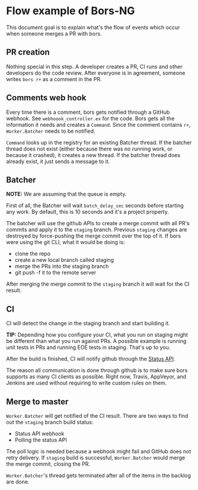 Flow example of Bors-NG
=======================

This document goal is to explain what's the flow of events which occur when
someone merges a PR with bors.

PR creation
-----------
Nothing special in this step. A developer creates a PR, CI runs and other developers
do the code review. After everyone is in agreement, someone writes `bors r+`
as a comment in the PR.

Comments web hook
-----------------
Every time there is a comment, bors gets notified through a GitHub webhook.
See `webhoook_controller.ex` for the code.
Bors gets all the information it needs and creates a `Command`.
Since the comment contains `r+`, `Worker.Batcher` needs to be notified.

`Command` looks up in the registry for an existing Batcher thread.
If the batcher thread does not exist (either because there was no running work,
or because it crashed), it creates a new thread. If the batcher thread does
already exist, it just sends a message to it.

Batcher
-------
**NOTE:** We are assuming that the queue is empty.

First of all, the Batcher will wait `batch_delay_sec` seconds before starting any work.
By default, this is 10 seconds and it's a project property.

The batcher will use the github APIs to create a merge commit with all PR's commits
and apply it to the `staging` branch.
Previous `staging` changes are destroyed by force-pushing the merge commit over
the top of it. If bors were using the git CLI, what it would be doing is:

 - clone the repo
 - create a new local branch called staging
 - merge the PRs into the staging branch
 - git push -f it to the remote server

After merging the merge commit to the `staging` branch it will wait for the CI result.

 CI
 --
CI will detect the change in the staging branch and start building it.

**TIP:** Depending how you configure your CI, what you run on staging might be
different than what you run against PRs. A possible example is running unit
tests in PRs and running EOE tests in staging. That's up to you.

After the build is finished, CI will notify github through the
[Status API](https://github.com/blog/1227-commit-status-api).

The reason all communication is done through github is to make sure bors supports
as many CI clients as possible. Right now, Travis, AppVeyor, and Jenkins are used
without requiring to write custom rules on them.

Merge to master
---------------
`Worker.Batcher` will get notified of the CI result. There are two ways to find
out the `staging` branch build status:
 - Status API webhook
 - Polling the status API

The poll logic is needed because a webhook might fail and GitHub does not retry delivery.
If `staging` build is successful, `Worker.Batcher` would merge the merge commit,
closing the PR.

`Worker.Batcher`'s thread gets terminated after all of the items in the backlog are done.
